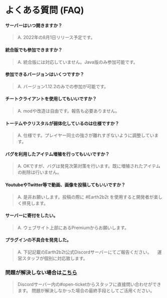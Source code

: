 # よくある質問 (FAQ)
#### サーバーはいつ開きますか？
>A. 2022年の8月1日リリース予定です。

#### 統合版でも参加できますか？
>A. 統合版には対応していません。Java版のみ参加可能です。

#### 参加できるバージョンはいくつですか？
>A. バージョン1.12.2のみでの参加が可能です。

#### チートクライアントを使用してもいいですか？
>A. modや改造は自由です。報告も必要ありません。  

#### トーテムやクリスタルが弱体化しているのは仕様ですか？
>A. 仕様です。プレイヤー同士の強さが離れすぎないように調整しています。

#### バグを利用したアイテム増殖を行ってもいいですか？
>A. OKですが、バグは発見次第対策を行います。既に増殖されたアイテムの削除は行いません。

#### YoutubeやTwitter等で動画、画像を投稿してもいいですか？
>A. 是非お願いします。投稿の際に #Earth2b2t を使用すると開発者が楽しく拝見します。

#### サーバーに寄付をしたい。
>A. ウェブサイト上部にあるPremiumからお願いします。

#### プラグインの不具合を発見した。
>A. 下記記載のEarth2b2t公式Discordサーバーにてご報告ください。
>　運営スタッフが個別に対応致します。

### 問題が解決しない場合は[こちら](https://discord.com/invite/BAbRphhAgt )
>Discordサーバー内の#open-ticketからスタッフに直接問い合わせができます。
>問題が解決しなかった場合の最終手段としてご活用ください。
